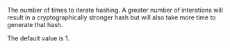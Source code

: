 The number of times to iterate hashing. A greater number of interations will result in a cryptographically stronger hash but will also take more time to generate that hash.

The default value is 1.
